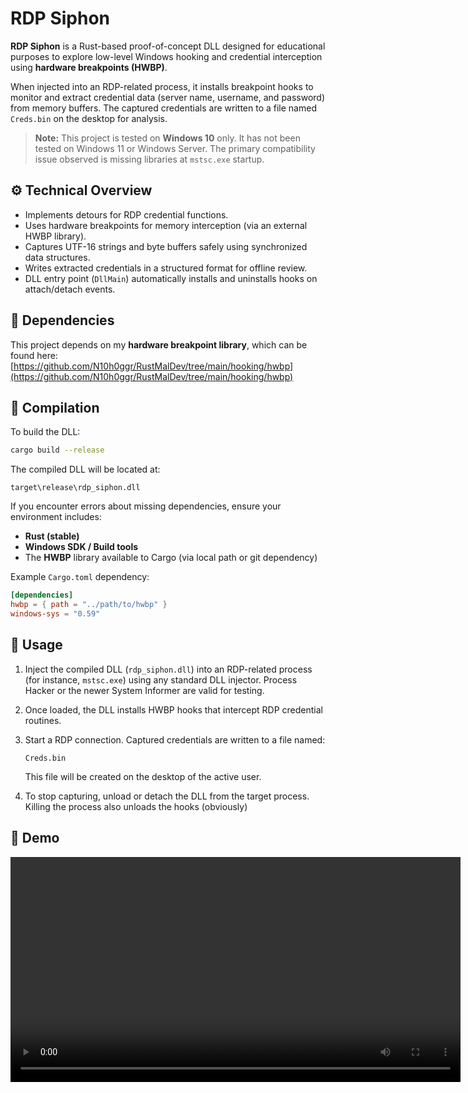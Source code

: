 # RDP Siphon

**RDP Siphon** is a Rust-based proof-of-concept DLL designed for educational purposes to explore low-level Windows hooking and credential interception using **hardware breakpoints (HWBP)**.

When injected into an RDP-related process, it installs breakpoint hooks to monitor and extract credential data (server name, username, and password) from memory buffers. The captured credentials are written to a file named `Creds.bin` on the desktop for analysis.

> **Note:** This project is tested on **Windows 10** only. It has not been tested on Windows 11 or Windows Server. The primary compatibility issue observed is missing libraries at `mstsc.exe` startup.

## ⚙️ Technical Overview

* Implements detours for RDP credential functions.
* Uses hardware breakpoints for memory interception (via an external HWBP library).
* Captures UTF-16 strings and byte buffers safely using synchronized data structures.
* Writes extracted credentials in a structured format for offline review.
* DLL entry point (`DllMain`) automatically installs and uninstalls hooks on attach/detach events.

## 🧩 Dependencies

This project depends on my **hardware breakpoint library**, which can be found here:
[https://github.com/N10h0ggr/RustMalDev/tree/main/hooking/hwbp](https://github.com/N10h0ggr/RustMalDev/tree/main/hooking/hwbp)

## 🧱 Compilation

To build the DLL:

```bash
cargo build --release
```

The compiled DLL will be located at:

```
target\release\rdp_siphon.dll
```

If you encounter errors about missing dependencies, ensure your environment includes:

* **Rust (stable)**
* **Windows SDK / Build tools**
* The **HWBP** library available to Cargo (via local path or git dependency)

Example `Cargo.toml` dependency:

```toml
[dependencies]
hwbp = { path = "../path/to/hwbp" }
windows-sys = "0.59"
```

## 🚀 Usage

1. Inject the compiled DLL (`rdp_siphon.dll`) into an RDP-related process (for instance, `mstsc.exe`) using any standard DLL injector. Process Hacker or the newer System Informer are valid for testing.

2. Once loaded, the DLL installs HWBP hooks that intercept RDP credential routines.

3. Start a RDP connection. Captured credentials are written to a file named:

   ```
   Creds.bin
   ```

   This file will be created on the desktop of the active user.

4. To stop capturing, unload or detach the DLL from the target process. Killing the process also unloads the hooks (obviously)

## 🎥 Demo
<p align="center">
  <video controls width="720">
    <source src="https://raw.githubusercontent.com/N10h0ggr/rdp-siphon/main/docs/demo.mp4" type="video/mp4">
    Your browser does not support the video tag.
  </video>
</p>

